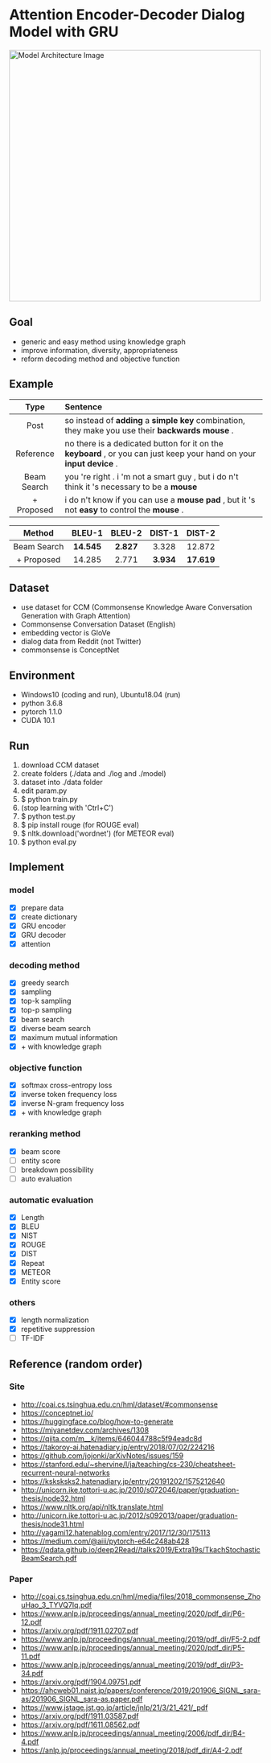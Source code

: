 # Attention Encoder-Decoder Dialog Model with GRU

<img width="500" alt="Model Architecture Image" src="https://user-images.githubusercontent.com/38200445/92203968-5e818e80-eebd-11ea-968c-e214eea47b5f.jpg">

## Goal
- generic and easy method using knowledge graph
- improve information, diversity, appropriateness
- reform decoding method and objective function

## Example
|Type|Sentence|
|:---:|:---|
|Post|so instead of **adding** a **simple** **key** combination, they make you use their **backwards** **mouse** .|
|Reference|no there is a dedicated button for it on the **keyboard** , or you can just keep your hand on your **input** **device** .|
|Beam Search|you 're right . i 'm not a smart guy , but i do n't think it 's necessary to be a **mouse**|
|+ Proposed|i do n't know if you can use a **mouse** **pad** , but it 's not **easy** to control the **mouse** .|

|Method|BLEU-1|BLEU-2|DIST-1|DIST-2|
|:---:|:---:|:---:|:---:|:---:|
|Beam Search|**14.545**|**2.827**|3.328|12.872|
|+ Proposed|14.285|2.771|**3.934**|**17.619**|

## Dataset
- use dataset for CCM
(Commonsense Knowledge Aware Conversation Generation with Graph Attention)  
- Commonsense Conversation Dataset (English)
- embedding vector is GloVe
- dialog data from Reddit (not Twitter)
- commonsense is ConceptNet

## Environment
- Windows10 (coding and run), Ubuntu18.04 (run)
- python 3.6.8
- pytorch 1.1.0
- CUDA 10.1

## Run
1. download CCM dataset
2. create folders (./data and ./log and ./model)
3. dataset into ./data folder
4. edit param.py
5. $ python train.py
6. (stop learning with 'Ctrl+C')
7. $ python test.py
8. $ pip install rouge (for ROUGE eval)
9. $ nltk.download('wordnet') (for METEOR eval)
10. $ python eval.py

## Implement
### model
- [x] prepare data
- [x] create dictionary
- [x] GRU encoder
- [x] GRU decoder
- [x] attention

### decoding method
- [x] greedy search
- [x] sampling
- [x] top-k sampling
- [x] top-p sampling
- [x] beam search
- [x] diverse beam search
- [x] maximum mutual information
- [x] \+ with knowledge graph

### objective function
- [x] softmax cross-entropy loss
- [x] inverse token frequency loss
- [x] inverse N-gram frequency loss
- [x] \+ with knowledge graph

### reranking method
- [x] beam score
- [ ] entity score
- [ ] breakdown possibility
- [ ] auto evaluation

### automatic evaluation
- [x] Length
- [x] BLEU
- [x] NIST
- [x] ROUGE
- [x] DIST
- [x] Repeat
- [x] METEOR
- [x] Entity score

### others
- [x] length normalization
- [x] repetitive suppression
- [ ] TF-IDF

## Reference (random order)
### Site
- http://coai.cs.tsinghua.edu.cn/hml/dataset/#commonsense
- https://conceptnet.io/
- https://huggingface.co/blog/how-to-generate
- https://miyanetdev.com/archives/1308
- https://qiita.com/m__k/items/646044788c5f94eadc8d
- https://takoroy-ai.hatenadiary.jp/entry/2018/07/02/224216
- https://github.com/jojonki/arXivNotes/issues/159
- https://stanford.edu/~shervine/l/ja/teaching/cs-230/cheatsheet-recurrent-neural-networks
- https://ksksksks2.hatenadiary.jp/entry/20191202/1575212640
- http://unicorn.ike.tottori-u.ac.jp/2010/s072046/paper/graduation-thesis/node32.html
- https://www.nltk.org/api/nltk.translate.html
- http://unicorn.ike.tottori-u.ac.jp/2012/s092013/paper/graduation-thesis/node31.html
- http://yagami12.hatenablog.com/entry/2017/12/30/175113
- https://medium.com/@aiii/pytorch-e64c248ab428
- https://qdata.github.io/deep2Read//talks2019/Extra19s/TkachStochasticBeamSearch.pdf

### Paper
- http://coai.cs.tsinghua.edu.cn/hml/media/files/2018_commonsense_ZhouHao_3_TYVQ7Iq.pdf
- https://www.anlp.jp/proceedings/annual_meeting/2020/pdf_dir/P6-12.pdf
- https://arxiv.org/pdf/1911.02707.pdf
- https://www.anlp.jp/proceedings/annual_meeting/2019/pdf_dir/F5-2.pdf
- https://www.anlp.jp/proceedings/annual_meeting/2020/pdf_dir/P5-11.pdf
- https://www.anlp.jp/proceedings/annual_meeting/2019/pdf_dir/P3-34.pdf
- https://arxiv.org/pdf/1904.09751.pdf
- https://ahcweb01.naist.jp/papers/conference/2019/201906_SIGNL_sara-as/201906_SIGNL_sara-as.paper.pdf
- https://www.jstage.jst.go.jp/article/jnlp/21/3/21_421/_pdf
- https://arxiv.org/pdf/1911.03587.pdf
- https://arxiv.org/pdf/1611.08562.pdf
- https://www.anlp.jp/proceedings/annual_meeting/2006/pdf_dir/B4-4.pdf
- https://anlp.jp/proceedings/annual_meeting/2018/pdf_dir/A4-2.pdf
